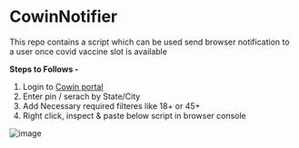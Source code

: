 # CowinNotifier
This repo contains a script which can be used send browser notification to a user once covid vaccine slot is available 

 <b> Steps to Follows - </b>

 <ol>
  <li>Login to <a href="https://selfregistration.cowin.gov.in/"> Cowin portal </a> </b></li>
  <li>Enter pin / serach by State/City </li>
  <li>Add Necessary required filteres like 18+ or 45+</li>
  <li>Right click, inspect & paste below script in browser console</li>
</ol>

![image](https://user-images.githubusercontent.com/8316941/117449243-61a5b080-af5d-11eb-9609-6dbe2fed83e1.png)

